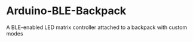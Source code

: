 # Arduino-BLE-Backpack
A BLE-enabled LED matrix controller attached to a backpack with custom modes
